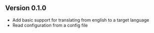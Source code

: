 ## Version 0.1.0

- Add basic support for translating from english to a target language
- Read configuration from a config file